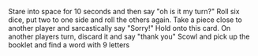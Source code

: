 Stare into space for 10 seconds and then say "oh is it my turn?"
Roll six dice, put two to one side and roll the others again.
Take a piece close to another player and sarcastically say "Sorry!"
Hold onto this card. On another players turn, discard it and say "thank you"
Scowl and pick up the booklet and find a word with 9 letters
